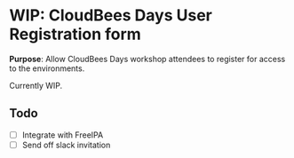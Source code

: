 # WIP: CloudBees Days User Registration form


**Purpose**: Allow CloudBees Days workshop attendees to register for access to the environments.

Currently WIP.

## Todo

* [ ] Integrate with FreeIPA
* [ ] Send off slack invitation